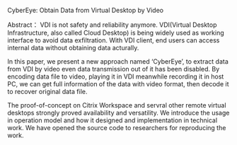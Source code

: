 CyberEye: Obtain Data from Virtual Desktop by Video

Abstract：
VDI is not safety and reliability anymore. VDI(Virtual Desktop Infrastructure, also called Cloud Desktop) is being widely used as working interface to avoid data exfiltration. With VDI client, end users can access internal data without obtaining data acturally.

In this paper, we present a new approach named ‘CyberEye’, to extract data from VDI by video even data transmission out of it has been disabled. By encoding data file to video, playing it in VDI meanwhile recording it in host PC, we can get full information of the data with video format, then decode it to recover original data file.

The proof-of-concept on Citrix Workspace and servral other remote virtual desktops strongly proved availability and versatility. We introduce the usage in operation model and how it designed and implementation in technical work. We have opened the source code to researchers for reproducing the work.
